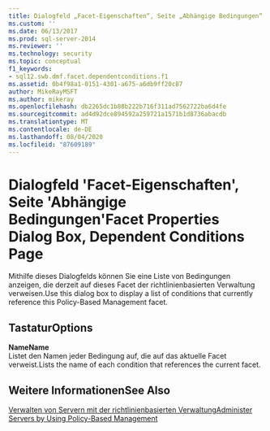 ```yaml
---
title: Dialogfeld „Facet-Eigenschaften“, Seite „Abhängige Bedingungen“ | Microsoft-Dokumentation
ms.custom: ''
ms.date: 06/13/2017
ms.prod: sql-server-2014
ms.reviewer: ''
ms.technology: security
ms.topic: conceptual
f1_keywords:
- sql12.swb.dmf.facet.dependentconditions.f1
ms.assetid: 0b4f98a1-0151-4301-a675-a6db9ff20c87
author: MikeRayMSFT
ms.author: mikeray
ms.openlocfilehash: db2265dc1b88b222b716f311ad7562722ba6d4fe
ms.sourcegitcommit: ad4d92dce894592a259721a1571b1d8736abacdb
ms.translationtype: MT
ms.contentlocale: de-DE
ms.lasthandoff: 08/04/2020
ms.locfileid: "87609189"
---
```

# <a name="facet-properties-dialog-box-dependent-conditions-page"></a><span data-ttu-id="2b03c-102">Dialogfeld 'Facet-Eigenschaften', Seite 'Abhängige Bedingungen'</span><span class="sxs-lookup"><span data-stu-id="2b03c-102">Facet Properties Dialog Box, Dependent Conditions Page</span></span>
  <span data-ttu-id="2b03c-103">Mithilfe dieses Dialogfelds können Sie eine Liste von Bedingungen anzeigen, die derzeit auf dieses Facet der richtlinienbasierten Verwaltung verweisen.</span><span class="sxs-lookup"><span data-stu-id="2b03c-103">Use this dialog box to display a list of conditions that currently reference this Policy-Based Management facet.</span></span>  
  
## <a name="options"></a><span data-ttu-id="2b03c-104">Tastatur</span><span class="sxs-lookup"><span data-stu-id="2b03c-104">Options</span></span>  
 <span data-ttu-id="2b03c-105">**Name**</span><span class="sxs-lookup"><span data-stu-id="2b03c-105">**Name**</span></span>  
 <span data-ttu-id="2b03c-106">Listet den Namen jeder Bedingung auf, die auf das aktuelle Facet verweist.</span><span class="sxs-lookup"><span data-stu-id="2b03c-106">Lists the name of each condition that references the current facet.</span></span>  
  
## <a name="see-also"></a><span data-ttu-id="2b03c-107">Weitere Informationen</span><span class="sxs-lookup"><span data-stu-id="2b03c-107">See Also</span></span>  
 [<span data-ttu-id="2b03c-108">Verwalten von Servern mit der richtlinienbasierten Verwaltung</span><span class="sxs-lookup"><span data-stu-id="2b03c-108">Administer Servers by Using Policy-Based Management</span></span>](administer-servers-by-using-policy-based-management.md)  
  
  
